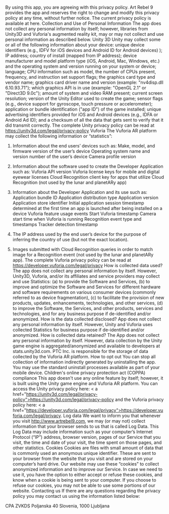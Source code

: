 By using this app, you are agreeing with this privacy policy. Art Rebel 9 provides the app and reserves the right to change and modify this privacy policy at any time, without further notice.  The current privacy policy is available at here. Collection and Use of Personal Information The app does not collect any personal information by itself; however, libraries from Unity3D and Vuforia's augmented reality kit, may or may not collect and use personal information as described below.
Unity 3D
Unity may collect some or all of the following information about your device: unique device identifiers (e.g., IDFV for iOS devices and Android ID for Android devices) ); IP address; country of install (mapped from IP address); device manufacturer and model platform type (iOS, Android, Mac, Windows, etc.) and the operating system and version running on your system or device; language; CPU information such as model, the number of CPUs present, frequency, and instruction set support flags; the graphics card type and vendor name; graphics card driver name and version (example: "nv4disp.dll 6.10.93.71"); which graphics API is in use (example: "OpenGL 2.1" or "Direct3D 9.0c"); amount of system and video RAM present; current screen resolution; version of the Unity Editor used to create the  game; sensor flags (e.g., device support for gyroscope, touch pressure or accelerometer); application or bundle identification ("app ID") of the game installed; unique advertising identifiers provided for iOS and Android devices (e.g., IDFA or Android Ad ID); and a checksum of all the data that gets sent to verify that it did transmit correctly. The complete Unity privacy policy can be read at https://unity3d.com/legal/privacy-policy
Vuforia
The Vuforia AR platform may collect the following information or “statistics”:
1. Information about the end users’ devices such as:
Make, model, and firmware version of the user’s device
Operating system name and version number of the user’s device
Camera profile version

2. Information about the software used to create the Developer Application such as:
Vuforia API version
Vuforia license keys for mobile and digital eyewear licenses
Cloud Recognition client key for apps that utilize Cloud Recognition (not used by the lunar and planetARy app)

3. Information about the Developer Application and its use such as:
Application bundle ID
Application distribution type
Application version
Application store identifier
Initial application session timestamp determined at the first time an app is launched after being installed on a device
Vuforia feature usage events
Start Vuforia timestamp
Camera start time when Vuforia  is running
Recognition event type and timestamps
Tracker detection timestamp

4. The IP address used by the end user’s device for the purpose of inferring the country of use (but not the exact     location).
5. Images submitted with Cloud Recognition queries in order to match image for a Recognition event (not used by the     lunar and planetARy app).
The complete Vuforia privacy policy can be read at https://developer.vuforia.com/legal/privacy
How is collected data used?
The app does not collect any personal information by itself. However, Unity3D, Vuforia, and/or its affiliates and service providers may collect and use Statistics: (a) to provide the Software and Services, (b) to improve and optimize the Software and Services for different hardware and software requirements on various consumer devices (commonly referred to as device fragmentation), (c) to facilitate the provision of new products, updates, enhancements, technologies, and other services, (d) to improve the Software, the Services, and other products, services and technologies, and for any business purpose if de-identified and/or anonymized.
How is the data collected disclosed?
App does not collect any personal information by itself. However, Unity and Vuforia uses collected Statistics for business purpose if de-identified and/or anonymized.
How is collected data retained?
The App does not collect any personal information by itself. However, data collection by the Unity game engine is aggregated/anonymized and available to developers at stats.unity3d.com. PTC Inc. is responsible for the storage of data collected by the Vuforia AR platform.
How to opt out
You can stop all collection of information indirectly generated by uninstalling the app. You may use the standard uninstall processes available as part of your mobile device. Children's online privacy protection act (COPPA) compliance This app doesn't use any online feature by itself; however, it is built using the Unity game engine and Vuforia AR platform.  You can access the Unity privacy policy here: < a href="https://unity3d.com/legal/privacy-policy">https://unity3d.com/legal/privacy-policy and the Vuforia privacy policy here: < a href="https://developer.vuforia.com/legal/privacy">https://developer.vuforia.com/legal/privacy.
Log data
We want to inform you that whenever you visit  http://www.artrebel9.com, we may (or may not) collect information that your browser sends to us that is called Log Data. This Log Data may include information such as your computer’s Internet Protocol (“IP”) address, browser version, pages of our Service that you visit, the time and date of your visit, the time spent on those pages, and other statistics.
Cookies
Cookies are files with small amount of data that is commonly used an anonymous unique identifier. These are sent to your browser from the website that you visit and are stored on your computer’s hard drive. Our website may use these “cookies” to collect anonymized information and to improve our Service. In case we need to use it, you have the option to either accept or refuse these cookies, and know when a cookie is being sent to your computer. If you choose to refuse our cookies, you may not be able to use some portions of our website.
Contacting us
If there are any questions regarding the privacy policy you may contact us using the information listed below:


CPA ZVKDS
Poljanska 40
Slovenia, 1000 Ljubljana

